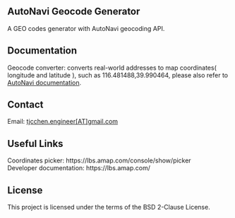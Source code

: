 <h2>AutoNavi Geocode Generator</h2>
<p>A GEO codes generator with AutoNavi geocoding API.</p>

<h2>Documentation</h2>
<p>
  Geocode converter: converts real-world addresses to map coordinates( longitude and latitude ), such as 116.481488,39.990464, please also refer to 
  <a target="_blank" href="https://lbs.amap.com/api/webservice/guide/api/georegeo">AutoNavi documentation</a>.
</p>

<h2>Contact</h2>
<p>
  Email: <a href="mailto:tjcchen.engineer@gmail.com">tjcchen.engineer[AT]gmail.com</a>
</p>

<h2>Useful Links</h2>
<p>
  Coordinates picker: https://lbs.amap.com/console/show/picker
  <br/>
  Developer documentation: https://lbs.amap.com/
</p>

<h2>License</h2>
<p>
  This project is licensed under the terms of the BSD 2-Clause License.
</p>
